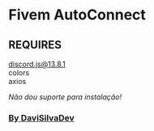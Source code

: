# Fivem AutoConnect

## REQUIRES

discord.js@13.8.1<br>colors<br>axios

*Não dou suporte para instalação!*

### [ By DaviSilvaDev ](https://github.com/DaviSilvaDev)
